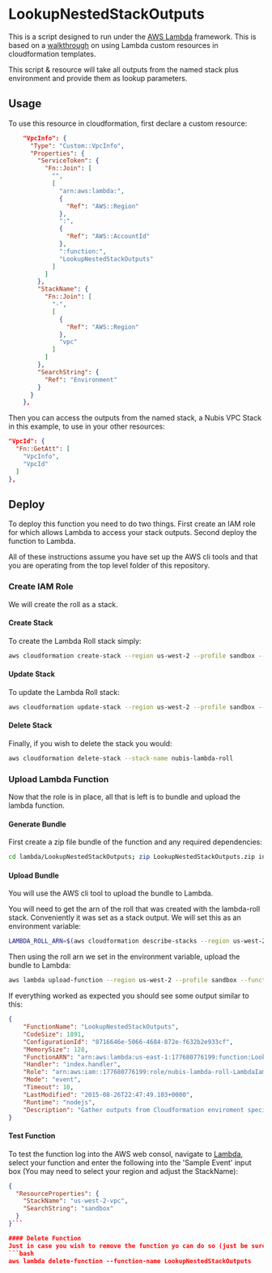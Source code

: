 ﻿# LookupNestedStackOutputs

This is a script designed to run under the [AWS Lambda](http://aws.amazon.com/lambda/) framework. This is based on a [walkthrough](http://docs.aws.amazon.com/AWSCloudFormation/latest/UserGuide/template-custom-resources-lambda.html) on using Lambda custom resources in cloudformation templates.

This script & resource will take all outputs from the named stack plus environment and provide them as lookup parameters.

## Usage
To use this resource in cloudformation, first declare a custom resource:

```json
    "VpcInfo": {
      "Type": "Custom::VpcInfo",
      "Properties": {
        "ServiceToken": {
          "Fn::Join": [
            "",
            [
              "arn:aws:lambda:",
              {
                "Ref": "AWS::Region"
              },
              ":",
              {
                "Ref": "AWS::AccountId"
              },
              ":function:",
              "LookupNestedStackOutputs"
            ]
          ]
        },
        "StackName": {
          "Fn::Join": [
            "-",
            [
              {
                "Ref": "AWS::Region"
              },
              "vpc"
            ]
          ]
        },
        "SearchString": {
          "Ref": "Environment"
        }
      }
    },
```

Then you can access the outputs from the named stack, a Nubis VPC Stack in this example, to use in your other resources:

```json
"VpcId": {
  "Fn::GetAtt": [
    "VpcInfo",
    "VpcId"
  ]
},
```

## Deploy
To deploy this function you need to do two things. First create an IAM role for which allows Lambda to access your stack outputs. Second deploy the function to Lambda.

All of these instructions assume you have set up the AWS cli tools and that you are operating from the top level folder of this repository.

### Create IAM Role
We will create the roll as a stack.

#### Create Stack
To create the Lambda Roll stack simply:
```bash
aws cloudformation create-stack --region us-west-2 --profile sandbox --stack-name nubis-lambda-roll --template-body file://lambda/lambda-roll.template --capabilities CAPABILITY_IAM
```

#### Update Stack
To update the Lambda Roll stack:
```bash
aws cloudformation update-stack --region us-west-2 --profile sandbox --stack-name nubis-lambda-roll --template-body file://lambda/lambda-roll.template --capabilities CAPABILITY_IAM
```

#### Delete Stack
Finally, if you wish to delete the stack you would:
```bash
aws cloudformation delete-stack --stack-name nubis-lambda-roll
```

### Upload Lambda Function
Now that the role is in place, all that is left is to bundle and upload the lambda function. 

#### Generate Bundle
First create a zip file bundle of the function and any required dependencies:
```bash
cd lambda/LookupNestedStackOutputs; zip LookupNestedStackOutputs.zip index.js; cd ../../
```

#### Upload Bundle
You will use the AWS cli tool to upload the bundle to Lambda.

You will need to get the arn of the roll that was created with the lambda-roll stack. Conveniently it was set as a stack output. We will set this as an environment variable:
```bash
LAMBDA_ROLL_ARN=$(aws cloudformation describe-stacks --region us-west-2 --profile sandbox --stack-name nubis-lambda-roll --query 'Stacks[*].Outputs[?OutputKey == `IamRollArn`].OutputValue' --output text)
```

Then using the roll arn we set in the environment variable, upload the bundle to Lambda:
```bash
aws lambda upload-function --region us-west-2 --profile sandbox --function-name LookupNestedStackOutputs --function-zip lambda/LookupNestedStackOutputs/LookupNestedStackOutputs.zip --runtime nodejs --role ${LAMBDA_ROLL_ARN} --handler index.handler --mode event --timeout 10 --memory-size 128 --description 'Gather outputs from Cloudformation enviroment specific nested stacks to be used in other Cloudformation stacks'
```

If everything worked as expected you should see some output similar to this:
```json
{
    "FunctionName": "LookupNestedStackOutputs", 
    "CodeSize": 1891, 
    "ConfigurationId": "8716646e-5066-4684-872e-f632b2e933cf", 
    "MemorySize": 128, 
    "FunctionARN": "arn:aws:lambda:us-east-1:177680776199:function:LookupNestedStackOutputs", 
    "Handler": "index.handler", 
    "Role": "arn:aws:iam::177680776199:role/nubis-lambda-roll-LambdaIamRole-1SOCG76WQ33X5", 
    "Mode": "event", 
    "Timeout": 10, 
    "LastModified": "2015-08-26T22:47:49.103+0000", 
    "Runtime": "nodejs", 
    "Description": "Gather outputs from Cloudformation enviroment specific nested stacks to be used in other Cloudformation stacks"
}
```
#### Test Function
To test the function log into the AWS web consol, navigate to [Lambda](https://us-west-2.console.aws.amazon.com/lambda/home?region=us-west-2#/functions), select your function and enter the following into the 'Sample Event' input box (You may need to select your region and adjust the StackName):


```json
{
  "ResourceProperties": {
    "StackName": "us-west-2-vpc",
    "SearchString": "sandbox"
  }
}```

#### Delete Function
Just in case you wish to remove the function yo can do so (just be sure to remove the nubis-lambda-roll stack after if you no longer need it):
```bash
aws lambda delete-function --function-name LookupNestedStackOutputs
```
